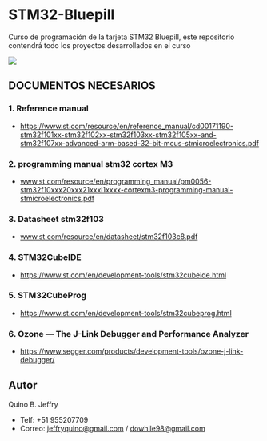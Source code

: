 # STM32-Bluepill
Curso de programación de la tarjeta STM32 Bluepill, este repositorio contendrá todo los proyectos desarrollados en el curso

<img src="https://user-images.githubusercontent.com/47931397/174505095-dadd55e1-1ccc-4571-84e8-d08f54dc49a5.png">



## DOCUMENTOS NECESARIOS
### 1. Reference manual
- https://www.st.com/resource/en/reference_manual/cd00171190-stm32f101xx-stm32f102xx-stm32f103xx-stm32f105xx-and-stm32f107xx-advanced-arm-based-32-bit-mcus-stmicroelectronics.pdf

### 2. programming manual stm32 cortex M3
- www.st.com/resource/en/programming_manual/pm0056-stm32f10xxx20xxx21xxxl1xxxx-cortexm3-programming-manual-stmicroelectronics.pdf

### 3. Datasheet stm32f103
- www.st.com/resource/en/datasheet/stm32f103c8.pdf
 
### 4. STM32CubeIDE
- https://www.st.com/en/development-tools/stm32cubeide.html

### 5. STM32CubeProg
- https://www.st.com/en/development-tools/stm32cubeprog.html

### 6. Ozone — The J-Link Debugger and Performance Analyzer
- https://www.segger.com/products/development-tools/ozone-j-link-debugger/


## Autor
Quino B. Jeffry
- Telf: +51 955207709
- Correo: jeffryquino@gmail.com / dowhile98@gmail.com
